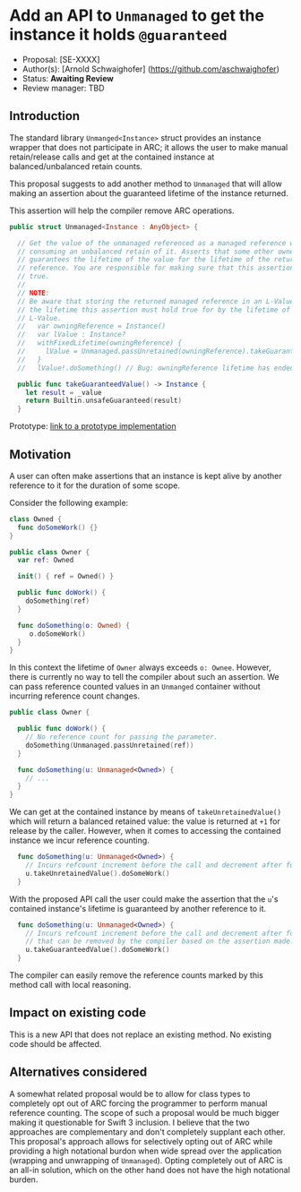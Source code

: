 # Add an API to `Unmanaged` to get the instance it holds `@guaranteed`

* Proposal: [SE-XXXX]
* Author(s): [Arnold Schwaighofer] (https://github.com/aschwaighofer)
* Status: **Awaiting Review**
* Review manager: TBD

## Introduction

The standard library `Unmanged<Instance>` struct provides an instance wrapper
that does not participate in ARC; it allows the user to make manual
retain/release calls and get at the contained instance at balanced/unbalanced
retain counts.

This proposal suggests to add another method to `Unmanaged` that will allow
making an assertion about the guaranteed lifetime of the instance returned.

This assertion will help the compiler remove ARC operations.

``` swift
public struct Unmanaged<Instance : AnyObject> {

  // Get the value of the unmanaged referenced as a managed reference without
  // consuming an unbalanced retain of it. Asserts that some other owner
  // guarantees the lifetime of the value for the lifetime of the return managed
  // reference. You are responsible for making sure that this assertion holds
  // true.
  //
  // NOTE:
  // Be aware that storing the returned managed reference in an L-Value extends
  // the lifetime this assertion must hold true for by the lifetime of the
  // L-Value.
  //   var owningReference = Instance()
  //   var lValue : Instance?
  //   withFixedLifetime(owningReference) {
  //     lValue = Unmanaged.passUnretained(owningReference).takeGuaranteedValue()
  //   }
  //   lValue!.doSomething() // Bug: owningReference lifetime has ended earlier.

  public func takeGuaranteedValue() -> Instance {
    let result = _value
    return Builtin.unsafeGuaranteed(result)
  }
```

Prototype: [link to a prototype implementation](https://github.com/aschwaighofer/swift/tree/unsafe_guaranteed_prototype)

## Motivation

A user can often make assertions that an instance is kept alive by another
reference to it for the duration of some scope.

Consider the following example:

```swift
class Owned {
  func doSomeWork() {}
}

public class Owner {
  var ref: Owned

  init() { ref = Owned() }

  public func doWork() {
    doSomething(ref)
  }

  func doSomething(o: Owned) {
     o.doSomeWork()
  }
}
```

In this context the lifetime of `Owner` always exceeds `o: Ownee`. However,
there is currently no way to tell the compiler about such an assertion.  We can
pass reference counted values in an `Unmanged` container without incurring
reference count changes.

```swift
public class Owner {

  public func doWork() {
    // No reference count for passing the parameter.
    doSomething(Unmanaged.passUnretained(ref))
  }

  func doSomething(u: Unmanaged<Owned>) {
    // ...
  }
}
```

We can get at the contained instance by means of ``takeUnretainedValue()`` which
will return a balanced retained value: the value is returned at `+1` for release
by the caller. However, when it comes to accessing the contained instance we
incur reference counting.

```swift
  func doSomething(u: Unmanaged<Owned>) {
    // Incurs refcount increment before the call and decrement after for self.
    u.takeUnretainedValue().doSomeWork()
  }
```

With the proposed API call the user could make the assertion that the `u`'s
contained instance's lifetime is guaranteed by another reference to it.

```swift
  func doSomething(u: Unmanaged<Owned>) {
    // Incurs refcount increment before the call and decrement after for self
    // that can be removed by the compiler based on the assertion made.
    u.takeGuaranteedValue().doSomeWork()
  }
```

The compiler can easily remove the reference counts marked by this method call
with local reasoning.

## Impact on existing code

This is a new API that does not replace an existing method. No existing code
should be affected.

## Alternatives considered

A somewhat related proposal would be to allow for class types to completely opt
out of ARC forcing the programmer to perform manual reference counting. The
scope of such a proposal would be much bigger making it questionable for Swift 3
inclusion. I believe that the two approaches are complementary and don't
completely supplant each other. This proposal's approach allows for selectively
opting out of ARC while providing a high notational burdon when wide spread over
the application (wrapping and unwrapping of `Unmanaged`). Opting completely out
of ARC is an all-in solution, which on the other hand does not have the high
notational burden.
